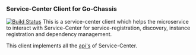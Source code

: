 ### Service-Center Client for Go-Chassis
[![Build Status](https://travis-ci.org/ServiceComb/go-sc-client.svg?branch=master)](https://travis-ci.org/ServiceComb/go-sc-client)
This is a service-center client which helps the microservice to interact with Service-Center
for service-registration, discovery, instance registration and dependency management.

This client implements all the [api's](https://rawcdn.githack.com/ServiceComb/service-center/master/docs/api-docs.html) of Service-Center.


 
